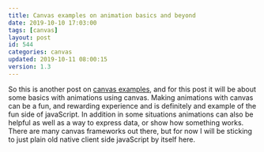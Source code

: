 ```yaml
---
title: Canvas examples on animation basics and beyond
date: 2019-10-10 17:03:00
tags: [canvas]
layout: post
id: 544
categories: canvas
updated: 2019-10-11 08:00:15
version: 1.3
---
```


So this is another post on [canvas examples](https://developer.mozilla.org/en-US/docs/Web/API/Canvas_API/Tutorial), and for this post it will be about some basics with animations using canvas. Making animations with canvas can be a fun, and rewarding experience and is definitely and example of the fun side of javaScript. In addition in some situations animations can also be helpful as well as a way to express data, or show how something works. There are many canvas frameworks out there, but for now I will be sticking to just plain old native client side javaScript by itself here.

<!-- more -->

